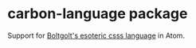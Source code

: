 # carbon-language package

Support for [Boltgolt's esoteric csss language](https://github.com/Boltgolt/CSSS-Server) in Atom.
